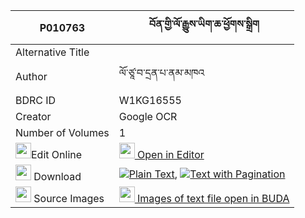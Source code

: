 |P010763|བོན་གྱི་ལོ་རྒྱུས་ཡིག་ཆ་ཕྱོགས་སྒྲིག 
| --- | --- 
|Alternative Title |
|Author| ལོ་ཙཱ་བ་དྲན་པ་ནམ་མཁའ
|BDRC ID | W1KG16555
|Creator | Google OCR
|Number of Volumes| 1
|<img width="25" src="https://img.icons8.com/color/25/000000/edit-property.png">Edit Online| [<img width="25" src="https://avatars.githubusercontent.com/u/45091458?s=200&v=4"> Open in Editor](http://editor.openpecha.org/P010763)
|<img width="25" src="https://img.icons8.com/fluent/48/000000/download-2.png"/>  Download | [![](https://img.icons8.com/color/20/000000/txt.png)Plain Text](https://github.com/Openpecha/P010763/releases/download/v2/bon_gyi_logyu_yikcha_chokdrik_plain_P010763.zip), [![](https://img.icons8.com/color/20/000000/txt.png)Text with Pagination](https://github.com/Openpecha/P010763/releases/download/v2/bon_gyi_logyu_yikcha_chokdrik_pages_P010763.zip)
|<img width="25" src="https://img.icons8.com/plasticine/100/000000/pictures-folder.png"/>  Source Images | [<img width="25" src="https://library.bdrc.io/icons/BUDA-small.svg"> Images of text file open in BUDA](https://library.bdrc.io/show/bdr:W1KG16555)